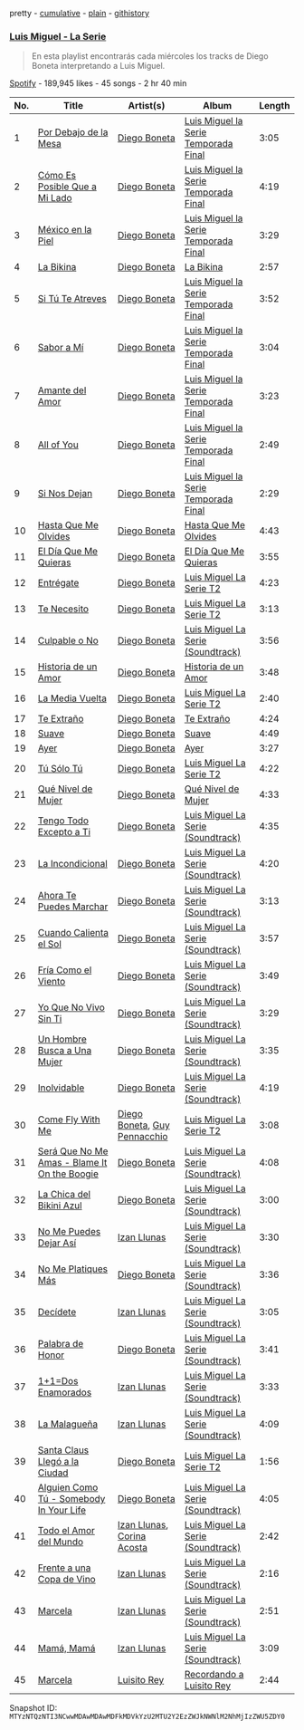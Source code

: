 pretty - [cumulative](/playlists/cumulative/37i9dQZF1DXanhKC7V8ubd.md) - [plain](/playlists/plain/37i9dQZF1DXanhKC7V8ubd) - [githistory](https://github.githistory.xyz/mackorone/spotify-playlist-archive/blob/main/playlists/plain/37i9dQZF1DXanhKC7V8ubd)

### [Luis Miguel \- La Serie](https://open.spotify.com/playlist/37i9dQZF1DXanhKC7V8ubd)

> En esta playlist encontrarás cada miércoles los tracks de Diego Boneta interpretando a Luis Miguel.

[Spotify](https://open.spotify.com/user/spotify) - 189,945 likes - 45 songs - 2 hr 40 min

| No. | Title | Artist(s) | Album | Length |
|---|---|---|---|---|
| 1 | [Por Debajo de la Mesa](https://open.spotify.com/track/3KCeHZSB3tN57gIiWj40Nl) | [Diego Boneta](https://open.spotify.com/artist/1Pu2OFhNGOTakxDgxoIXiv) | [Luis Miguel la Serie Temporada Final](https://open.spotify.com/album/6HhpzEOsGl0a0v2ybCaSIh) | 3:05 |
| 2 | [Cómo Es Posible Que a Mi Lado](https://open.spotify.com/track/3ZNjvghaZ3p4a3ev5X2x23) | [Diego Boneta](https://open.spotify.com/artist/1Pu2OFhNGOTakxDgxoIXiv) | [Luis Miguel la Serie Temporada Final](https://open.spotify.com/album/6HhpzEOsGl0a0v2ybCaSIh) | 4:19 |
| 3 | [México en la Piel](https://open.spotify.com/track/17SIFNywo6J4yiUM0cEeDF) | [Diego Boneta](https://open.spotify.com/artist/1Pu2OFhNGOTakxDgxoIXiv) | [Luis Miguel la Serie Temporada Final](https://open.spotify.com/album/6HhpzEOsGl0a0v2ybCaSIh) | 3:29 |
| 4 | [La Bikina](https://open.spotify.com/track/0GrtRrSXmetN8HSADzaksN) | [Diego Boneta](https://open.spotify.com/artist/1Pu2OFhNGOTakxDgxoIXiv) | [La Bikina](https://open.spotify.com/album/0m8kdXoItMbcWjsEksajys) | 2:57 |
| 5 | [Si Tú Te Atreves](https://open.spotify.com/track/6lqKyo2uHRAxz163EC1hM5) | [Diego Boneta](https://open.spotify.com/artist/1Pu2OFhNGOTakxDgxoIXiv) | [Luis Miguel la Serie Temporada Final](https://open.spotify.com/album/6HhpzEOsGl0a0v2ybCaSIh) | 3:52 |
| 6 | [Sabor a Mí](https://open.spotify.com/track/0PUZVtQYWvyUD0VOxUK7Ev) | [Diego Boneta](https://open.spotify.com/artist/1Pu2OFhNGOTakxDgxoIXiv) | [Luis Miguel la Serie Temporada Final](https://open.spotify.com/album/6HhpzEOsGl0a0v2ybCaSIh) | 3:04 |
| 7 | [Amante del Amor](https://open.spotify.com/track/5H9cJhQGbfi7BXk80rWKq3) | [Diego Boneta](https://open.spotify.com/artist/1Pu2OFhNGOTakxDgxoIXiv) | [Luis Miguel la Serie Temporada Final](https://open.spotify.com/album/6HhpzEOsGl0a0v2ybCaSIh) | 3:23 |
| 8 | [All of You](https://open.spotify.com/track/5t4lw59HJItPWcV7gsKagy) | [Diego Boneta](https://open.spotify.com/artist/1Pu2OFhNGOTakxDgxoIXiv) | [Luis Miguel la Serie Temporada Final](https://open.spotify.com/album/6HhpzEOsGl0a0v2ybCaSIh) | 2:49 |
| 9 | [Si Nos Dejan](https://open.spotify.com/track/0Wz6sKRnJ9EUpoJAAOjH2x) | [Diego Boneta](https://open.spotify.com/artist/1Pu2OFhNGOTakxDgxoIXiv) | [Luis Miguel la Serie Temporada Final](https://open.spotify.com/album/6HhpzEOsGl0a0v2ybCaSIh) | 2:29 |
| 10 | [Hasta Que Me Olvides](https://open.spotify.com/track/5sRQhIurHz9Gr00lk5wWqm) | [Diego Boneta](https://open.spotify.com/artist/1Pu2OFhNGOTakxDgxoIXiv) | [Hasta Que Me Olvides](https://open.spotify.com/album/1fjVUB39r0VTS7LOzz8tQG) | 4:43 |
| 11 | [El Día Que Me Quieras](https://open.spotify.com/track/5frOkpJXoZ5WrlOAqoYEef) | [Diego Boneta](https://open.spotify.com/artist/1Pu2OFhNGOTakxDgxoIXiv) | [El Día Que Me Quieras](https://open.spotify.com/album/4auglTOkWfOubadkkOCpTk) | 3:55 |
| 12 | [Entrégate](https://open.spotify.com/track/2d4U4ftlc81telim26UP4X) | [Diego Boneta](https://open.spotify.com/artist/1Pu2OFhNGOTakxDgxoIXiv) | [Luis Miguel La Serie T2](https://open.spotify.com/album/3hAc5107Po8dWGWUhD9hGs) | 4:23 |
| 13 | [Te Necesito](https://open.spotify.com/track/1ARevWPx2IB1qXzUo0IDPo) | [Diego Boneta](https://open.spotify.com/artist/1Pu2OFhNGOTakxDgxoIXiv) | [Luis Miguel La Serie T2](https://open.spotify.com/album/3hAc5107Po8dWGWUhD9hGs) | 3:13 |
| 14 | [Culpable o No](https://open.spotify.com/track/0DNHxpEfovbcmXkzKOffWt) | [Diego Boneta](https://open.spotify.com/artist/1Pu2OFhNGOTakxDgxoIXiv) | [Luis Miguel La Serie \(Soundtrack\)](https://open.spotify.com/album/1T67eqZahKH2yGavUtXAh7) | 3:56 |
| 15 | [Historia de un Amor](https://open.spotify.com/track/6wy5otuBHzxKATVWWZwsKN) | [Diego Boneta](https://open.spotify.com/artist/1Pu2OFhNGOTakxDgxoIXiv) | [Historia de un Amor](https://open.spotify.com/album/010CerMmX7k4LzkgXu5SMM) | 3:48 |
| 16 | [La Media Vuelta](https://open.spotify.com/track/2UCTiINWMSxmFNStfyegEG) | [Diego Boneta](https://open.spotify.com/artist/1Pu2OFhNGOTakxDgxoIXiv) | [Luis Miguel La Serie T2](https://open.spotify.com/album/3hAc5107Po8dWGWUhD9hGs) | 2:40 |
| 17 | [Te Extraño](https://open.spotify.com/track/4YwIZU5oOCWsp5wjsjA8uo) | [Diego Boneta](https://open.spotify.com/artist/1Pu2OFhNGOTakxDgxoIXiv) | [Te Extraño](https://open.spotify.com/album/08cWuYKcCjjaf2ErED4UKP) | 4:24 |
| 18 | [Suave](https://open.spotify.com/track/0RDiWWC4yPgaFoGrgCxDmB) | [Diego Boneta](https://open.spotify.com/artist/1Pu2OFhNGOTakxDgxoIXiv) | [Suave](https://open.spotify.com/album/08aF7IkHdd3hJb636uGdyc) | 4:49 |
| 19 | [Ayer](https://open.spotify.com/track/6FgRSLNdxmLAtpEKPGgYhn) | [Diego Boneta](https://open.spotify.com/artist/1Pu2OFhNGOTakxDgxoIXiv) | [Ayer](https://open.spotify.com/album/4GdulW4kyCxnisUuXXHmqI) | 3:27 |
| 20 | [Tú Sólo Tú](https://open.spotify.com/track/6YwmruSp13RNswEyUBIKpF) | [Diego Boneta](https://open.spotify.com/artist/1Pu2OFhNGOTakxDgxoIXiv) | [Luis Miguel La Serie T2](https://open.spotify.com/album/3hAc5107Po8dWGWUhD9hGs) | 4:22 |
| 21 | [Qué Nivel de Mujer](https://open.spotify.com/track/68Xni2o0en1EvMWwwGUnmn) | [Diego Boneta](https://open.spotify.com/artist/1Pu2OFhNGOTakxDgxoIXiv) | [Qué Nivel de Mujer](https://open.spotify.com/album/1WEkDzbCKP0j0MHRGvzzfO) | 4:33 |
| 22 | [Tengo Todo Excepto a Ti](https://open.spotify.com/track/1TjMz9DW8awR2MG8KkpqFR) | [Diego Boneta](https://open.spotify.com/artist/1Pu2OFhNGOTakxDgxoIXiv) | [Luis Miguel La Serie \(Soundtrack\)](https://open.spotify.com/album/1T67eqZahKH2yGavUtXAh7) | 4:35 |
| 23 | [La Incondicional](https://open.spotify.com/track/54f7LzaZQRoOaXDQvDmFQP) | [Diego Boneta](https://open.spotify.com/artist/1Pu2OFhNGOTakxDgxoIXiv) | [Luis Miguel La Serie \(Soundtrack\)](https://open.spotify.com/album/1T67eqZahKH2yGavUtXAh7) | 4:20 |
| 24 | [Ahora Te Puedes Marchar](https://open.spotify.com/track/4b9UopkOimH0tbL4pQS7Gq) | [Diego Boneta](https://open.spotify.com/artist/1Pu2OFhNGOTakxDgxoIXiv) | [Luis Miguel La Serie \(Soundtrack\)](https://open.spotify.com/album/1T67eqZahKH2yGavUtXAh7) | 3:13 |
| 25 | [Cuando Calienta el Sol](https://open.spotify.com/track/45b1FmcfKKktix1QYWC6m4) | [Diego Boneta](https://open.spotify.com/artist/1Pu2OFhNGOTakxDgxoIXiv) | [Luis Miguel La Serie \(Soundtrack\)](https://open.spotify.com/album/1T67eqZahKH2yGavUtXAh7) | 3:57 |
| 26 | [Fría Como el Viento](https://open.spotify.com/track/7sGwPh1SvRUH6QsWYYAmBk) | [Diego Boneta](https://open.spotify.com/artist/1Pu2OFhNGOTakxDgxoIXiv) | [Luis Miguel La Serie \(Soundtrack\)](https://open.spotify.com/album/1T67eqZahKH2yGavUtXAh7) | 3:49 |
| 27 | [Yo Que No Vivo Sin Ti](https://open.spotify.com/track/65AJt1ynmZMKcfbGWgtNVv) | [Diego Boneta](https://open.spotify.com/artist/1Pu2OFhNGOTakxDgxoIXiv) | [Luis Miguel La Serie \(Soundtrack\)](https://open.spotify.com/album/1T67eqZahKH2yGavUtXAh7) | 3:29 |
| 28 | [Un Hombre Busca a Una Mujer](https://open.spotify.com/track/0NbePi8fd6qmxTwIni7dLt) | [Diego Boneta](https://open.spotify.com/artist/1Pu2OFhNGOTakxDgxoIXiv) | [Luis Miguel La Serie \(Soundtrack\)](https://open.spotify.com/album/1T67eqZahKH2yGavUtXAh7) | 3:35 |
| 29 | [Inolvidable](https://open.spotify.com/track/1V1eFDVvVozde4gwQSnGHl) | [Diego Boneta](https://open.spotify.com/artist/1Pu2OFhNGOTakxDgxoIXiv) | [Luis Miguel La Serie \(Soundtrack\)](https://open.spotify.com/album/1T67eqZahKH2yGavUtXAh7) | 4:19 |
| 30 | [Come Fly With Me](https://open.spotify.com/track/2WY0EkMOBgShBfBcH5adPo) | [Diego Boneta](https://open.spotify.com/artist/1Pu2OFhNGOTakxDgxoIXiv), [Guy Pennacchio](https://open.spotify.com/artist/2siY1sedpaJyzYiiSnUfKn) | [Luis Miguel La Serie T2](https://open.spotify.com/album/3hAc5107Po8dWGWUhD9hGs) | 3:08 |
| 31 | [Será Que No Me Amas \- Blame It On the Boogie](https://open.spotify.com/track/562XxukLtmjvlIp3mE58Uv) | [Diego Boneta](https://open.spotify.com/artist/1Pu2OFhNGOTakxDgxoIXiv) | [Luis Miguel La Serie \(Soundtrack\)](https://open.spotify.com/album/1T67eqZahKH2yGavUtXAh7) | 4:08 |
| 32 | [La Chica del Bikini Azul](https://open.spotify.com/track/65Kwl5IbSUD8NEy5fVnGAX) | [Diego Boneta](https://open.spotify.com/artist/1Pu2OFhNGOTakxDgxoIXiv) | [Luis Miguel La Serie \(Soundtrack\)](https://open.spotify.com/album/1T67eqZahKH2yGavUtXAh7) | 3:00 |
| 33 | [No Me Puedes Dejar Así](https://open.spotify.com/track/6nEDSOTbtLlvGhm3lFalS3) | [Izan Llunas](https://open.spotify.com/artist/2ul9EYAgD5oc3ipp34QzMl) | [Luis Miguel La Serie \(Soundtrack\)](https://open.spotify.com/album/1T67eqZahKH2yGavUtXAh7) | 3:30 |
| 34 | [No Me Platiques Más](https://open.spotify.com/track/5UIYWktN5tXgCR8sIFdnfs) | [Diego Boneta](https://open.spotify.com/artist/1Pu2OFhNGOTakxDgxoIXiv) | [Luis Miguel La Serie \(Soundtrack\)](https://open.spotify.com/album/1T67eqZahKH2yGavUtXAh7) | 3:36 |
| 35 | [Decídete](https://open.spotify.com/track/5lRX73MHN130xWXV7p1tKe) | [Izan Llunas](https://open.spotify.com/artist/2ul9EYAgD5oc3ipp34QzMl) | [Luis Miguel La Serie \(Soundtrack\)](https://open.spotify.com/album/1T67eqZahKH2yGavUtXAh7) | 3:05 |
| 36 | [Palabra de Honor](https://open.spotify.com/track/0zUUBFTh54gN3sPqK4b1uy) | [Diego Boneta](https://open.spotify.com/artist/1Pu2OFhNGOTakxDgxoIXiv) | [Luis Miguel La Serie \(Soundtrack\)](https://open.spotify.com/album/1T67eqZahKH2yGavUtXAh7) | 3:41 |
| 37 | [1+1=Dos Enamorados](https://open.spotify.com/track/4GR446pvdwhSMO0jEuSiZI) | [Izan Llunas](https://open.spotify.com/artist/2ul9EYAgD5oc3ipp34QzMl) | [Luis Miguel La Serie \(Soundtrack\)](https://open.spotify.com/album/1T67eqZahKH2yGavUtXAh7) | 3:33 |
| 38 | [La Malagueña](https://open.spotify.com/track/3q2oxHvXIElGViJILUlHjA) | [Izan Llunas](https://open.spotify.com/artist/2ul9EYAgD5oc3ipp34QzMl) | [Luis Miguel La Serie \(Soundtrack\)](https://open.spotify.com/album/1T67eqZahKH2yGavUtXAh7) | 4:09 |
| 39 | [Santa Claus Llegó a la Ciudad](https://open.spotify.com/track/264Tse9ddCqOkBDtzBqlwE) | [Diego Boneta](https://open.spotify.com/artist/1Pu2OFhNGOTakxDgxoIXiv) | [Luis Miguel La Serie T2](https://open.spotify.com/album/3hAc5107Po8dWGWUhD9hGs) | 1:56 |
| 40 | [Alguien Como Tú \- Somebody In Your Life](https://open.spotify.com/track/2ekycP17cUY9XHzWilVyGC) | [Diego Boneta](https://open.spotify.com/artist/1Pu2OFhNGOTakxDgxoIXiv) | [Luis Miguel La Serie \(Soundtrack\)](https://open.spotify.com/album/1T67eqZahKH2yGavUtXAh7) | 4:05 |
| 41 | [Todo el Amor del Mundo](https://open.spotify.com/track/570hntyY2MNgVjGCUcr4nc) | [Izan Llunas](https://open.spotify.com/artist/2ul9EYAgD5oc3ipp34QzMl), [Corina Acosta](https://open.spotify.com/artist/2hd3n1SqHgKYTUi3uY62Jf) | [Luis Miguel La Serie \(Soundtrack\)](https://open.spotify.com/album/1T67eqZahKH2yGavUtXAh7) | 2:42 |
| 42 | [Frente a una Copa de Vino](https://open.spotify.com/track/3Xqp9CBGYXW6MjZB9MTeyH) | [Izan Llunas](https://open.spotify.com/artist/2ul9EYAgD5oc3ipp34QzMl) | [Luis Miguel La Serie \(Soundtrack\)](https://open.spotify.com/album/1T67eqZahKH2yGavUtXAh7) | 2:16 |
| 43 | [Marcela](https://open.spotify.com/track/7LJGQzwkRUYaTvXdASbSd2) | [Izan Llunas](https://open.spotify.com/artist/2ul9EYAgD5oc3ipp34QzMl) | [Luis Miguel La Serie \(Soundtrack\)](https://open.spotify.com/album/1T67eqZahKH2yGavUtXAh7) | 2:51 |
| 44 | [Mamá, Mamá](https://open.spotify.com/track/3rbFG6W7yWwjxpVLxcCqif) | [Izan Llunas](https://open.spotify.com/artist/2ul9EYAgD5oc3ipp34QzMl) | [Luis Miguel La Serie \(Soundtrack\)](https://open.spotify.com/album/1T67eqZahKH2yGavUtXAh7) | 3:09 |
| 45 | [Marcela](https://open.spotify.com/track/68Y9OKGMbnKL38o2gFEaoD) | [Luisito Rey](https://open.spotify.com/artist/1bdgHvfW3oLuPbeHEJeAqR) | [Recordando a Luisito Rey](https://open.spotify.com/album/58uPvmLFttDExcycapIS03) | 2:44 |

Snapshot ID: `MTYzNTQzNTI3NCwwMDAwMDAwMDFkMDVkYzU2MTU2Y2EzZWJkNWNlM2NhMjIzZWU5ZDY0`
